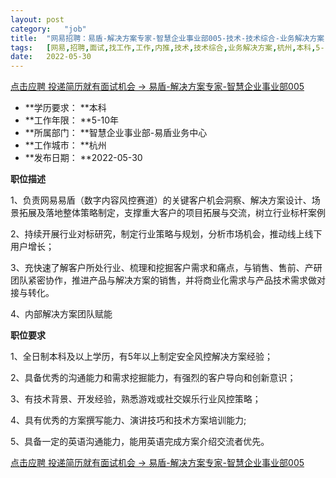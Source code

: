 ```yaml
---
layout:	post
category:	"job"
title:	"网易招聘：易盾-解决方案专家-智慧企业事业部005-技术-技术综合-业务解决方案-杭州本科5-10年"
tags:	[网易,招聘,面试,找工作,工作,内推,技术,技术综合,业务解决方案,杭州,本科,5-10年]
date:	2022-05-30
---
```


[点击应聘 投递简历就有面试机会 ->  易盾-解决方案专家-智慧企业事业部005](http://mobile.bole.netease.com/bole/boleDetail?id=39096&employeeId=346f03c3cda5f04c&key=all)



- **学历要求： **本科
- **工作年限： **5-10年
- **所属部门： **智慧企业事业部-易盾业务中心
- **工作城市： **杭州
- **发布日期： **2022-05-30



**职位描述**

1、负责网易易盾（数字内容风控赛道）的关键客户机会洞察、解决方案设计、场景拓展及落地整体策略制定，支撑重大客户的项目拓展与交流，树立行业标杆案例

2、持续开展行业对标研究，制定行业策略与规划，分析市场机会，推动线上线下用户增长；

3、充快速了解客户所处行业、梳理和挖掘客户需求和痛点，与销售、售前、产研团队紧密协作，推进产品与解决方案的销售，并将商业化需求与产品技术需求做对接与转化。

4、内部解决方案团队赋能



**职位要求**

1、全日制本科及以上学历，有5年以上制定安全风控解决方案经验；

2、具备优秀的沟通能力和需求挖掘能力，有强烈的客户导向和创新意识；

3、有技术背景、开发经验，熟悉游戏或社交娱乐行业风控策略；

4、具有优秀的方案撰写能力、演讲技巧和技术方案培训能力; 

5、具备一定的英语沟通能力，能用英语完成方案介绍交流者优先。



[点击应聘 投递简历就有面试机会 ->  易盾-解决方案专家-智慧企业事业部005](http://mobile.bole.netease.com/bole/boleDetail?id=39096&employeeId=346f03c3cda5f04c&key=all)